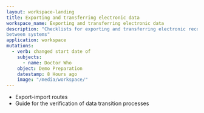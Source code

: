 ```yaml
---
layout: workspace-landing
title: Exporting and transferring electronic data
workspace_name: Exporting and transferring electronic data
description: "Checklists for exporting and transferring electronic records data
between systems"
application: workspace
mutations:
  - verb: changed start date of
    subjects:
      - name: Doctor Who
    object: Demo Preparation
    datestamp: 8 Hours ago
    image: "/media/workspace/"
---
```


 * Export-import routes
 * Guide for the verification of data transition processes
